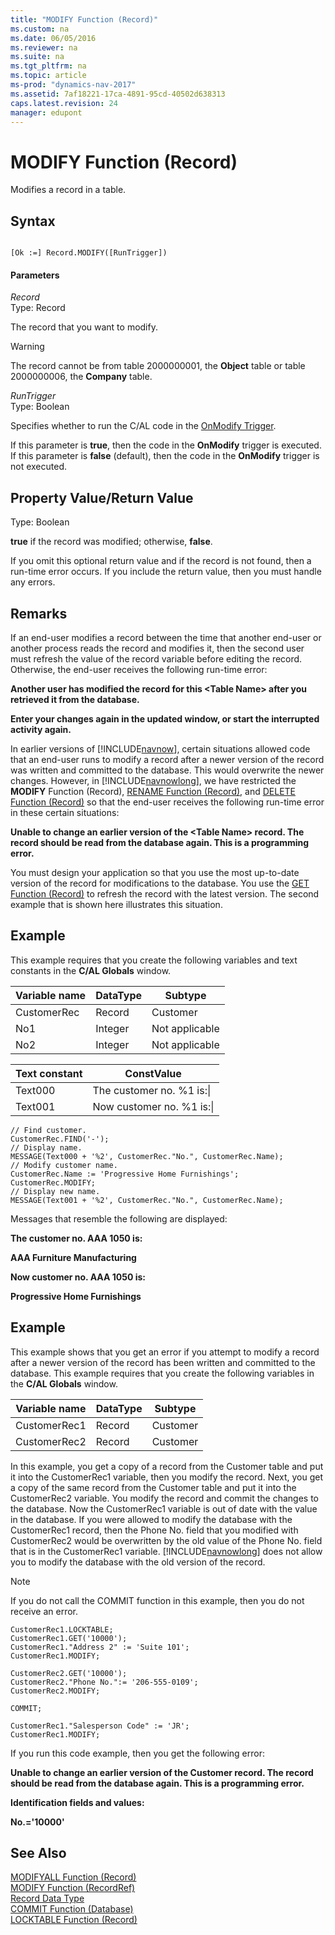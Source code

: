 ```yaml
---
title: "MODIFY Function (Record)"
ms.custom: na
ms.date: 06/05/2016
ms.reviewer: na
ms.suite: na
ms.tgt_pltfrm: na
ms.topic: article
ms-prod: "dynamics-nav-2017"
ms.assetid: 7af18221-17ca-4891-95cd-40502d638313
caps.latest.revision: 24
manager: edupont
---
```

# MODIFY Function (Record)
Modifies a record in a table.  
  
## Syntax  
  
```  
  
[Ok :=] Record.MODIFY([RunTrigger])  
```  
  
#### Parameters  
 *Record*  
 Type: Record  
  
 The record that you want to modify.  
  
> [!WARNING]  
>  The record cannot be from table 2000000001, the **Object** table or table 2000000006, the **Company** table.  
  
 *RunTrigger*  
 Type: Boolean  
  
 Specifies whether to run the C\/AL code in the [OnModify Trigger](OnModify-Trigger.md).  
  
 If this parameter is **true**, then the code in the **OnModify** trigger is executed. If this parameter is **false** \(default\), then the code in the **OnModify** trigger is not executed.  
  
## Property Value\/Return Value  
 Type: Boolean  
  
 **true** if the record was modified; otherwise, **false**.  
  
 If you omit this optional return value and if the record is not found, then a run\-time error occurs. If you include the return value, then you must handle any errors.  
  
## Remarks  
 If an end\-user modifies a record between the time that another end\-user or another process reads the record and modifies it, then the second user must refresh the value of the record variable before editing the record. Otherwise, the end\-user receives the following run\-time error:  
  
 **Another user has modified the record for this \<Table Name\> after you retrieved it from the database.**  
  
 **Enter your changes again in the updated window, or start the interrupted activity again.**  
  
 In earlier versions of [!INCLUDE[navnow](includes/navnow_md.md)], certain situations allowed code that an end\-user runs to modify a record after a newer version of the record was written and committed to the database. This would overwrite the newer changes. However, in [!INCLUDE[navnowlong](includes/navnowlong_md.md)], we have restricted the **MODIFY** Function \(Record\), [RENAME Function \(Record\)](RENAME-Function--Record-.md), and [DELETE Function \(Record\)](DELETE-Function--Record-.md) so that the end\-user receives the following run\-time error in these certain situations:  
  
 **Unable to change an earlier version of the \<Table Name\> record. The record should be read from the database again. This is a programming error.**  
  
 You must design your application so that you use the most up\-to\-date version of the record for modifications to the database. You use the [GET Function \(Record\)](GET-Function--Record-.md) to refresh the record with the latest version. The second example that is shown here illustrates this situation.  
  
## Example  
 This example requires that you create the following variables and text constants in the **C\/AL Globals** window.  
  
|Variable name|DataType|Subtype|  
|-------------------|--------------|-------------|  
|CustomerRec|Record|Customer|  
|No1|Integer|Not applicable|  
|No2|Integer|Not applicable|  
  
|Text constant|ConstValue|  
|-------------------|----------------|  
|Text000|The customer no. %1 is:\\|  
|Text001|Now customer no. %1 is:\\|  
  
```  
// Find customer.  
CustomerRec.FIND('-');  
// Display name.  
MESSAGE(Text000 + '%2', CustomerRec."No.", CustomerRec.Name);  
// Modify customer name.  
CustomerRec.Name := 'Progressive Home Furnishings';  
CustomerRec.MODIFY;  
// Display new name.  
MESSAGE(Text001 + '%2', CustomerRec."No.", CustomerRec.Name);  
```  
  
 Messages that resemble the following are displayed:  
  
 **The customer no. AAA 1050 is:**  
  
 **AAA Furniture Manufacturing**  
  
 **Now customer no. AAA 1050 is:**  
  
 **Progressive Home Furnishings**  
  
## Example  
 This example shows that you get an error if you attempt to modify a record after a newer version of the record has been written and committed to the database. This example requires that you create the following variables in the **C\/AL Globals** window.  
  
|Variable name|DataType|Subtype|  
|-------------------|--------------|-------------|  
|CustomerRec1|Record|Customer|  
|CustomerRec2|Record|Customer|  
  
 In this example, you get a copy of a record from the Customer table and put it into the CustomerRec1 variable, then you modify the record. Next, you get a copy of the same record from the Customer table and put it into the CustomerRec2 variable. You modify the record and commit the changes to the database. Now the CustomerRec1 variable is out of date with the value in the database. If you were allowed to modify the database with the CustomerRec1 record, then the Phone No. field that you modified with CustomerRec2 would be overwritten by the old value of the Phone No. field that is in the CustomerRec1 variable. [!INCLUDE[navnowlong](includes/navnowlong_md.md)] does not allow you to modify the database with the old version of the record.  
  
> [!NOTE]  
>  If you do not call the COMMIT function in this example, then you do not receive an error.  
  
```  
CustomerRec1.LOCKTABLE;  
CustomerRec1.GET('10000');  
CustomerRec1."Address 2" := 'Suite 101';  
CustomerRec1.MODIFY;  
  
CustomerRec2.GET('10000');  
CustomerRec2."Phone No.":= '206-555-0109';  
CustomerRec2.MODIFY;  
  
COMMIT;  
  
CustomerRec1."Salesperson Code" := 'JR';  
CustomerRec1.MODIFY;  
```  
  
 If you run this code example, then you get the following error:  
  
 **Unable to change an earlier version of the Customer record. The record should be read from the database again. This is a programming error.**  
  
 **Identification fields and values:**  
  
 **No.\='10000'**  
  
## See Also  
 [MODIFYALL Function \(Record\)](MODIFYALL-Function--Record-.md)   
 [MODIFY Function \(RecordRef\)](MODIFY-Function--RecordRef-.md)   
 [Record Data Type](Record-Data-Type.md)   
 [COMMIT Function \(Database\)](COMMIT-Function--Database-.md)   
 [LOCKTABLE Function \(Record\)](LOCKTABLE-Function--Record-.md)
